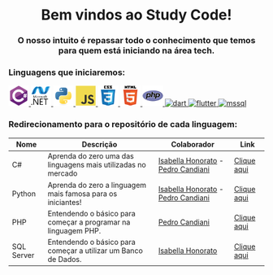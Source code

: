 <h1 align="center">Bem vindos ao Study Code!</h1>
<h3 align="center">O nosso intuito é repassar todo o conhecimento que temos para quem está iniciando na área tech.</h3>

<h3 align="left">Linguagens que iniciaremos:</h3>

<p align="left"> 
<a href="https://www.w3schools.com/cs/" target="_blank" rel="noreferrer"> <img src="https://raw.githubusercontent.com/devicons/devicon/master/icons/csharp/csharp-original.svg" alt="csharp" width="40" height="40"/> </a> 
<a href="https://dotnet.microsoft.com/" target="_blank" rel="noreferrer"> <img src="https://raw.githubusercontent.com/devicons/devicon/master/icons/dot-net/dot-net-original-wordmark.svg" alt="dotnet" width="40" height="40"/> </a> 
<a href="https://www.python.org" target="_blank" rel="noreferrer"> <img src="https://raw.githubusercontent.com/devicons/devicon/master/icons/python/python-original.svg" alt="python" width="40" height="40"/> </a>
<a href="https://developer.mozilla.org/en-US/docs/Web/JavaScript" target="_blank" rel="noreferrer"> <img src="https://raw.githubusercontent.com/devicons/devicon/master/icons/javascript/javascript-original.svg" alt="javascript" width="40" height="40"/> </a> 
<a href="https://www.w3schools.com/css/" target="_blank" rel="noreferrer"> <img src="https://raw.githubusercontent.com/devicons/devicon/master/icons/css3/css3-original-wordmark.svg" alt="css3" width="40" height="40"/> </a> 
<a href="https://www.w3.org/html/" target="_blank" rel="noreferrer"> <img src="https://raw.githubusercontent.com/devicons/devicon/master/icons/html5/html5-original-wordmark.svg" alt="html5" width="40" height="40"/> </a> 
<a href="https://www.php.net" target="_blank" rel="noreferrer"> <img src="https://raw.githubusercontent.com/devicons/devicon/master/icons/php/php-original.svg" alt="php" width="40" height="40"/> </a>
<a href="https://dart.dev" target="_blank" rel="noreferrer"> <img src="https://www.vectorlogo.zone/logos/dartlang/dartlang-icon.svg" alt="dart" width="40" height="40"/> </a>
<a href="https://flutter.dev" target="_blank" rel="noreferrer"> <img src="https://www.vectorlogo.zone/logos/flutterio/flutterio-icon.svg" alt="flutter" width="40" height="40"/> </a> 
<a href="https://www.microsoft.com/en-us/sql-server" target="_blank" rel="noreferrer"> <img src="https://www.svgrepo.com/show/303229/microsoft-sql-server-logo.svg" alt="mssql" width="40" height="40"/> </a>
</p>

<h3 align="left">Redirecionamento para o repositório de cada linguagem:</h3>

| Nome | Descrição | Colaborador | Link |
| ------ | ------ | ------ | ------ |
| C# | Aprenda do zero uma das linguagens mais utilizadas no mercado | [Isabella Honorato](https://github.com/isahonorato) - [Pedro Candiani](https://github.com/PedroRC547) | [Clique aqui](https://github.com/) |
| Python | Aprenda do zero a linguagem mais famosa para os iniciantes! | [Isabella Honorato](https://github.com/isahonorato) - [Pedro Candiani](https://github.com/PedroRC547) | [Clique aqui](https://github.com/) |
| PHP | Entendendo o básico para começar a programar na linguagem PHP. | [Pedro Candiani](https://github.com/PedroRC547) | [Clique aqui](https://github.com/) |
| SQL Server | Entendendo o básico para começar a utilizar um Banco de Dados. | [Isabella Honorato](https://github.com/isahonorato) | [Clique aqui](https://github.com/) |
